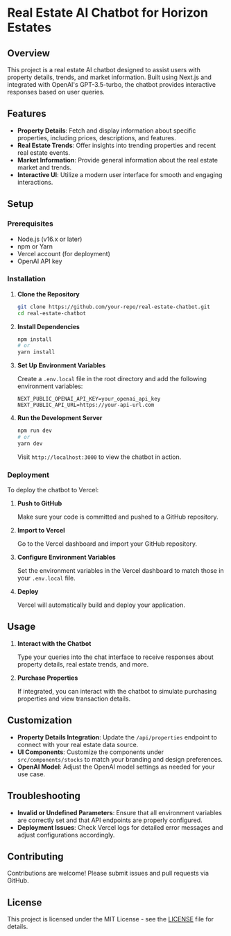 

# Real Estate AI Chatbot for Horizon Estates

## Overview

This project is a real estate AI chatbot designed to assist users with property details, trends, and market information. Built using Next.js and integrated with OpenAI's GPT-3.5-turbo, the chatbot provides interactive responses based on user queries.

## Features

- **Property Details**: Fetch and display information about specific properties, including prices, descriptions, and features.
- **Real Estate Trends**: Offer insights into trending properties and recent real estate events.
- **Market Information**: Provide general information about the real estate market and trends.
- **Interactive UI**: Utilize a modern user interface for smooth and engaging interactions.

## Setup

### Prerequisites

- Node.js (v16.x or later)
- npm or Yarn
- Vercel account (for deployment)
- OpenAI API key

### Installation

1. **Clone the Repository**

   ```bash
   git clone https://github.com/your-repo/real-estate-chatbot.git
   cd real-estate-chatbot
   ```

2. **Install Dependencies**

   ```bash
   npm install
   # or
   yarn install
   ```

3. **Set Up Environment Variables**

   Create a `.env.local` file in the root directory and add the following environment variables:

   ```env
   NEXT_PUBLIC_OPENAI_API_KEY=your_openai_api_key
   NEXT_PUBLIC_API_URL=https://your-api-url.com
   ```

4. **Run the Development Server**

   ```bash
   npm run dev
   # or
   yarn dev
   ```

   Visit `http://localhost:3000` to view the chatbot in action.

### Deployment

To deploy the chatbot to Vercel:

1. **Push to GitHub**

   Make sure your code is committed and pushed to a GitHub repository.

2. **Import to Vercel**

   Go to the Vercel dashboard and import your GitHub repository.

3. **Configure Environment Variables**

   Set the environment variables in the Vercel dashboard to match those in your `.env.local` file.

4. **Deploy**

   Vercel will automatically build and deploy your application.

## Usage

1. **Interact with the Chatbot**

   Type your queries into the chat interface to receive responses about property details, real estate trends, and more.

2. **Purchase Properties**

   If integrated, you can interact with the chatbot to simulate purchasing properties and view transaction details.

## Customization

- **Property Details Integration**: Update the `/api/properties` endpoint to connect with your real estate data source.
- **UI Components**: Customize the components under `src/components/stocks` to match your branding and design preferences.
- **OpenAI Model**: Adjust the OpenAI model settings as needed for your use case.

## Troubleshooting

- **Invalid or Undefined Parameters**: Ensure that all environment variables are correctly set and that API endpoints are properly configured.
- **Deployment Issues**: Check Vercel logs for detailed error messages and adjust configurations accordingly.

## Contributing

Contributions are welcome! Please submit issues and pull requests via GitHub.

## License

This project is licensed under the MIT License - see the [LICENSE](LICENSE) file for details.

